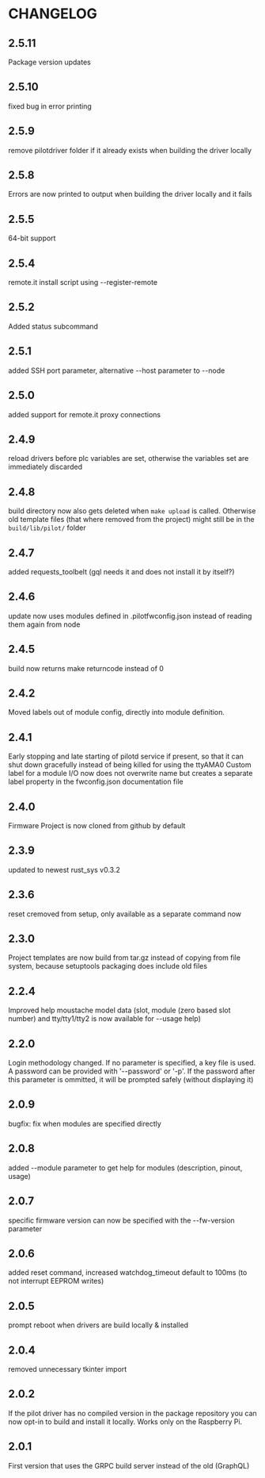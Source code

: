 # CHANGELOG
## 2.5.11
Package version updates
## 2.5.10
fixed bug in error printing
## 2.5.9
remove pilotdriver folder if it already exists when building the driver locally
## 2.5.8
Errors are now printed to output when building the driver locally and it fails
## 2.5.5
64-bit support
## 2.5.4
remote.it install script using --register-remote 
## 2.5.2
Added status subcommand
## 2.5.1
added SSH port parameter, alternative --host parameter to --node
## 2.5.0
added support for remote.it proxy connections
## 2.4.9
reload drivers before plc variables are set, otherwise the variables set are immediately discarded
## 2.4.8
build directory now also gets deleted when `make upload` is called. Otherwise old template files (that where removed from the project) might still be in the `build/lib/pilot/` folder
## 2.4.7
added requests_toolbelt (gql needs it and does not install it by itself?)
## 2.4.6
update now uses modules defined in .pilotfwconfig.json instead of reading them again from node
## 2.4.5
build now returns make returncode instead of 0
## 2.4.2
Moved labels out of module config, directly into module definition.
## 2.4.1
Early stopping and late starting of pilotd service if present, so that it can shut down gracefully instead of being killed for using the ttyAMA0
Custom label for a module I/O now does not overwrite name but creates a separate label property in the fwconfig.json documentation file
## 2.4.0
Firmware Project is now cloned from github by default
## 2.3.9
updated to newest rust_sys v0.3.2

## 2.3.6
reset cremoved from setup, only available as a separate command now
## 2.3.0
Project templates are now build from tar.gz instead of copying from file system, because setuptools packaging does include old files

## 2.2.4
Improved help moustache model data (slot, module (zero based slot number) and tty/tty1/tty2 is now available for --usage help)
## 2.2.0
Login methodology changed. If no parameter is specified, a key file is used. A password can be provided with '--password' or '-p'. If the password after this parameter is ommitted, it will be prompted safely (without displaying it)
## 2.0.9
bugfix: fix when modules are specified directly
## 2.0.8
added --module parameter to get help for modules (description, pinout, usage)
## 2.0.7
specific firmware version can now be specified with the --fw-version parameter
## 2.0.6
added reset command, increased watchdog_timeout default to 100ms (to not interrupt EEPROM writes)
## 2.0.5
prompt reboot when drivers are build locally & installed
## 2.0.4
removed unnecessary tkinter import

## 2.0.2
If the pilot driver has no compiled version in the package repository you can now opt-in to build and install it locally.
Works only on the Raspberry Pi.

## 2.0.1
First version that uses the GRPC build server instead of the old (GraphQL)



